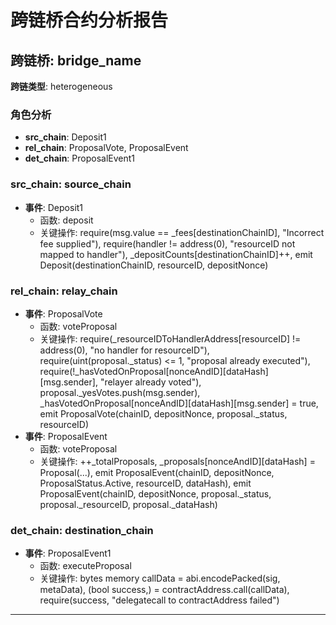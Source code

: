 # 跨链桥合约分析报告
## 跨链桥: bridge_name
**跨链类型**: heterogeneous
### 角色分析
- **src_chain**: Deposit1
- **rel_chain**: ProposalVote, ProposalEvent
- **det_chain**: ProposalEvent1
### src_chain: source_chain
- **事件**: Deposit1
  - 函数: deposit
  - 关键操作: require(msg.value == _fees[destinationChainID], "Incorrect fee supplied"), require(handler != address(0), "resourceID not mapped to handler"), _depositCounts[destinationChainID]++, emit Deposit(destinationChainID, resourceID, depositNonce)
### rel_chain: relay_chain
- **事件**: ProposalVote
  - 函数: voteProposal
  - 关键操作: require(_resourceIDToHandlerAddress[resourceID] != address(0), "no handler for resourceID"), require(uint(proposal._status) <= 1, "proposal already executed"), require(!_hasVotedOnProposal[nonceAndID][dataHash][msg.sender], "relayer already voted"), proposal._yesVotes.push(msg.sender), _hasVotedOnProposal[nonceAndID][dataHash][msg.sender] = true, emit ProposalVote(chainID, depositNonce, proposal._status, resourceID)
- **事件**: ProposalEvent
  - 函数: voteProposal
  - 关键操作: ++_totalProposals, _proposals[nonceAndID][dataHash] = Proposal(...), emit ProposalEvent(chainID, depositNonce, ProposalStatus.Active, resourceID, dataHash), emit ProposalEvent(chainID, depositNonce, proposal._status, proposal._resourceID, proposal._dataHash)
### det_chain: destination_chain
- **事件**: ProposalEvent1
  - 函数: executeProposal
  - 关键操作: bytes memory callData = abi.encodePacked(sig, metaData), (bool success,) = contractAddress.call(callData), require(success, "delegatecall to contractAddress failed")
---
